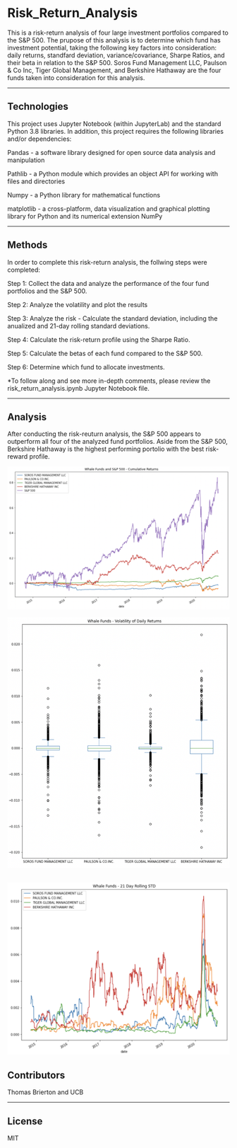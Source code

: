 # Risk_Return_Analysis

This is a risk-return analysis of four large investment portfolios compared to the S&P 500. The prupose of this analysis is to determine which fund has investment potential, taking the following key factors into consideration: daily returns, standfard deviation, variance/covariance, Sharpe Ratios, and their beta in relation to the S&P 500. Soros Fund Management LLC, Paulson & Co Inc, Tiger Global Management, and Berkshire Hathaway are the four funds taken into consideration for this analysis.

---

## Technologies 

This project uses Jupyter Notebook (within JupyterLab) and the standard Python 3.8 libraries. In addition, this project requires the following libraries and/or dependencies:

Pandas - a software library designed for open source data analysis and manipulation

Pathlib - a Python module which provides an object API for working with files and directories

Numpy - a Python library for mathematical functions

matplotlib - a cross-platform, data visualization and graphical plotting library for Python and its numerical extension NumPy

---

## Methods

In order to complete this risk-return analysis, the follwing steps were completed:

Step 1: Collect the data and analyze the performance of the four fund portfolios and the S&P 500.

Step 2: Analyze the volatility and plot the results

Step 3: Analyze the risk - Calculate the standard deviation, including the anualized and 21-day rolling standard deviations.

Step 4: Calculate the risk-return profile using the Sharpe Ratio. 

Step 5: Calculate the betas of each fund compared to the S&P 500.

Step 6: Determine which fund to allocate investments.

*To follow along and see more in-depth comments, please review the risk_return_analysis.ipynb Jupyter Notebook file.

---

## Analysis

After conducting the risk-reuturn analysis, the S&P 500 appears to outperform all four of the analyzed fund portfolios. Aside from the S&P 500, Berkshire Hathaway is the highest performing portolio with the best risk-reward profile.

![](https://github.com/ThomasBrierton/Risk_Return_Analysis/blob/main/Photos/Cumulative_Returns_Whale_Funds.png)

![](https://github.com/ThomasBrierton/Risk_Return_Analysis/blob/main/Photos/Whale_Returns_Volatility.png)

![](https://github.com/ThomasBrierton/Risk_Return_Analysis/blob/main/Photos/21-Day_Rolling_STD_Whale.png)
---

## Contributors

Thomas Brierton and UCB

---

## License

MIT